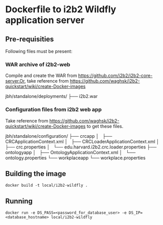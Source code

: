 # Dockerfile to i2b2 Wildfly application server

## Pre-requisities
Following files must be present:
### WAR archive of i2b2-web
Compile and create the WAR from https://github.com/i2b2/i2b2-core-server.Or, take reference from https://github.com/waghsk/i2b2-quickstart/wiki/create-Docker-images

jbh/standalone/deployments/
├── i2b2.war

### Configuration files from i2b2 web app 
Take reference from https://github.com/waghsk/i2b2-quickstart/wiki/create-Docker-images to get these files.

jbh/standalone/configuration/
├── crcapp
│   ├── CRCApplicationContext.xml
│   ├── CRCLoaderApplicationContext.xml
│   ├── crc.properties
│   └── edu.harvard.i2b2.crc.loader.properties
├── ontologyapp
│   ├── OntologyApplicationContext.xml
│   └── ontology.properties
└── workplaceapp
    └── workplace.properties

## Building the image
```
docker build -t local/i2b2-wildfly .
```

## Running 
```
docker run -e DS_PASS=<password_for_database_user> -e DS_IP=<database_hostname> local/i2b2-wildfly  
```
